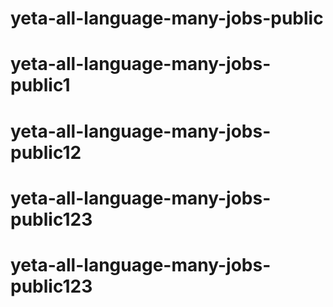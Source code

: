 # yeta-all-language-many-jobs-public
# yeta-all-language-many-jobs-public1
# yeta-all-language-many-jobs-public12
# yeta-all-language-many-jobs-public123
# yeta-all-language-many-jobs-public123
